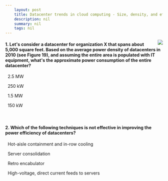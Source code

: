 ```yaml
---
    layout: post
    title: Datacenter trends in cloud computing - Size, density, and efficiency growth
    description: nil
    summary: nil
    tags: nil
---
```



 <a target="_blank" href="https://docs.microsoft.com/en-us/learn/modules/cmu-data-centers/3-data-center-growth/"><i class="fas fa-external-link-alt"></i> </a>
 <img align="right" src="https://docs.microsoft.com/en-us/learn/achievements/cmu-cloud-developer/understand-data-centers.svg">
####  1. Let's consider a datacenter for organization X that spans about 5,000 square feet. Based on the average power density of datacenters in 2010 (see Figure 19), and assuming the entire area is populated with IT equipment, what's the approximate power consumption of the entire datacenter?


<i class='fas fa-check-square' style='color: Dodgerblue;'></i> &nbsp;&nbsp;2.5 MW

<i class='far fa-square'></i> &nbsp;&nbsp;250 kW

<i class='far fa-square'></i> &nbsp;&nbsp;1.5 MW

<i class='far fa-square'></i> &nbsp;&nbsp;150 kW
<br />
<br />
<br />

####  2. Which of the following techniques is not effective in improving the power efficiency of datacenters?


<i class='far fa-square'></i> &nbsp;&nbsp;Hot-aisle containment and in-row cooling

<i class='far fa-square'></i> &nbsp;&nbsp;Server consolidation

<i class='fas fa-check-square' style='color: Dodgerblue;'></i> &nbsp;&nbsp;Retro encabulator

<i class='far fa-square'></i> &nbsp;&nbsp;High-voltage, direct current feeds to servers
<br />
<br />
<br />
